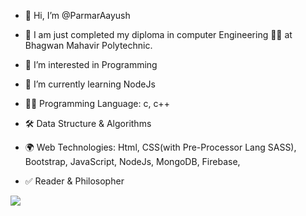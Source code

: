 - 👋 Hi, I’m @ParmarAayush
- 🏫  I am just completed my diploma in computer Engineering 🧑‍🎓 at Bhagwan Mahavir Polytechnic. 
- 👀 I’m interested in Programming
- 🌱 I’m currently learning NodeJs

- 👨‍💻 Programming Language: c, c++
- 🛠️ Data Structure & Algorithms 
- 🌍 Web Technologies: Html, CSS(with Pre-Processor Lang SASS), Bootstrap, JavaScript, NodeJs, MongoDB, Firebase, 
- ✅ Reader & Philosopher

<!------<img src = "https://github-readme-stats.vercel.app/api?username=ParmarAayush&&show_icons=true&title_color=ffffff&icon_color=bb2acf&text_color=daf7dc&bg_color=151515"> ----->
<img src = "https://github-readme-stats.vercel.app/api?username=ParmarAayush&show_icons=true&theme=radical&count_private=true">
<!---
ParmarAayush/ParmarAayush is a ✨ special ✨ repository because its `README.md` (this file) appears on your GitHub profile.
You can click the Preview link to take a look at your changes.
--->
